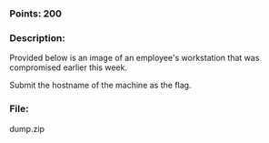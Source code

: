 ### Points: 200

### Description: 

Provided below is an image of an employee's workstation that was compromised earlier this week.

Submit the hostname of the machine as the flag.

### File: 

dump.zip
